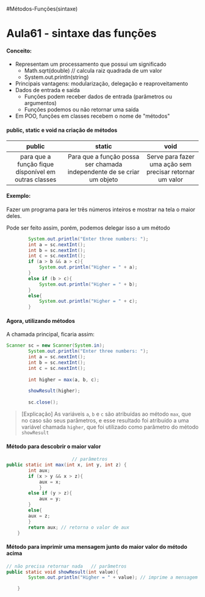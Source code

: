 #Métodos-Funções(sintaxe)

# Aula61 - sintaxe das funções

#### Conceito:
- Representam um processamento que possui um significado
	- Math.sqrt(double) // calcula raiz quadrada de um valor
	- System.out.println(string)
- Principais vantagens: modularização, delegação e reaproveitamento
- Dados de entrada e saída
	- Funções podem receber dados de entrada (parâmetros ou argumentos)
	- Funções podemos ou não retornar uma saída
- Em POO, funções em classes recebem o nome de "métodos"


#### public, static e void na criação de métodos

|                        public                        |                                 static                                 |                           void                           |
| :--------------------------------------------------: | :--------------------------------------------------------------------: | :------------------------------------------------------: |
| para que a função fique dísponível em outras classes | Para que a função possa ser chamada independente de se criar um objeto | Serve para fazer uma ação sem precisar retornar um valor |

#### Exemplo:
Fazer um programa para ler três números inteiros e mostrar na tela o maior deles.

Pode ser feito assim, porém, podemos delegar isso a um método
```java
		System.out.println("Enter three numbers: ");
        int a = sc.nextInt();
        int b = sc.nextInt();
        int c = sc.nextInt();
        if (a > b && a > c){
            System.out.println("Higher = " + a);
        }
        else if (b > c){
            System.out.println("Higher = " + b);
        }
        else{
            System.out.println("Higher = " + c);
        }
```
#### Agora, utilizando métodos
A chamada principal, ficaria assim: 
```java
Scanner sc = new Scanner(System.in);
        System.out.println("Enter three numbers: ");
        int a = sc.nextInt();
        int b = sc.nextInt();
        int c = sc.nextInt();
        
        int higher = max(a, b, c);
        
        showResult(higher);
        
        sc.close();   
```

> [Explicação] 
> As variáveis `a`, `b` e `c` são atribuídas ao método `max`, que no caso são seus parâmetros, e esse resultado foi atribuído a uma variável chamada `higher`, que foi utilizado como parâmetro do método `showResult`  





#### Método para descobrir o maior valor
```java
                        // parâmetros
public static int max(int x, int y, int z) {
        int aux;
        if (x > y && x > z){
            aux = x;
            }
        else if (y > z){
            aux = y;
        }
        else{
        aux = z;
        }
        return aux; // retorna o valor de aux
    }
```

#### Método para imprimir uma mensagem junto do maior valor do método acima
```java
// não precisa retornar nada   // parâmetros   
public static void showResult(int value){
        System.out.println("Higher = " + value); // imprime a mensagem junto do valor

    }
```
